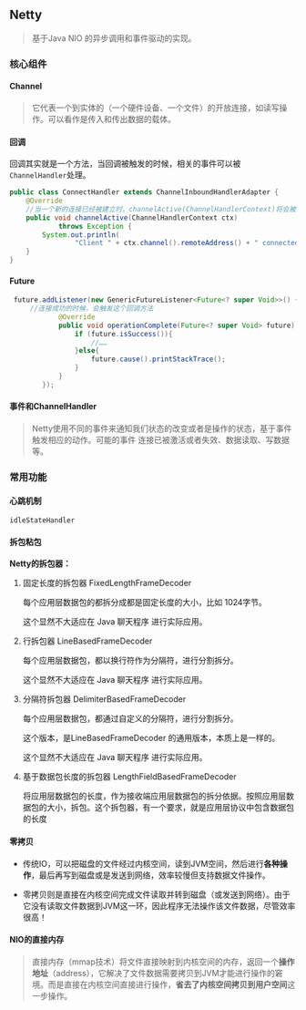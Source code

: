 ## Netty

> 基于Java NIO 的异步调用和事件驱动的实现。

### 核心组件

#### Channel

> 它代表一个到实体的（一个硬件设备、一个文件）的开放连接，如读写操作。可以看作是传入和传出数据的载体。

#### 回调

回调其实就是一个方法，当回调被触发的时候，相关的事件可以被`ChannelHandler`处理。

```java
public class ConnectHandler extends ChannelInboundHandlerAdapter {
    @Override
    //当一个新的连接已经被建立时，channelActive(ChannelHandlerContext)将会被调用
    public void channelActive(ChannelHandlerContext ctx)
            throws Exception {
        System.out.println(
                "Client " + ctx.channel().remoteAddress() + " connected");
    }
}
```

#### Future

```java
 future.addListener(new GenericFutureListener<Future<? super Void>>() {
     //连接成功的时候，会触发这个回调方法
            @Override
            public void operationComplete(Future<? super Void> future) throws Exception {
                if (future.isSuccess()){
                    //……
                }else{
                    future.cause().printStackTrace();
                }
            }
        });
```



#### 事件和ChannelHandler

> Netty使用不同的事件来通知我们状态的改变或者是操作的状态，基于事件触发相应的动作。可能的事件 连接已被激活或者失效、数据读取、写数据等。

### 常用功能

#### 心跳机制  

`idleStateHandler`

#### 拆包粘包

**Netty的拆包器：**

1. 固定长度的拆包器 FixedLengthFrameDecoder

   每个应用层数据包的都拆分成都是固定长度的大小，比如 1024字节。

   这个显然不大适应在 Java 聊天程序 进行实际应用。

2. 行拆包器 LineBasedFrameDecoder

   每个应用层数据包，都以换行符作为分隔符，进行分割拆分。

   这个显然不大适应在 Java 聊天程序 进行实际应用。

3. 分隔符拆包器 DelimiterBasedFrameDecoder

   每个应用层数据包，都通过自定义的分隔符，进行分割拆分。

   这个版本，是LineBasedFrameDecoder 的通用版本，本质上是一样的。

   这个显然不大适应在 Java 聊天程序 进行实际应用。

4. 基于数据包长度的拆包器 LengthFieldBasedFrameDecoder

   将应用层数据包的长度，作为接收端应用层数据包的拆分依据。按照应用层数据包的大小，拆包。这个拆包器，有一个要求，就是应用层协议中包含数据包的长度

#### 零拷贝

- 传统IO，可以把磁盘的文件经过内核空间，读到JVM空间，然后进行**各种操作**，最后再写到磁盘或是发送到网络，效率较慢但支持数据文件操作。

- 零拷贝则是直接在内核空间完成文件读取并转到磁盘（或发送到网络）。由于它没有读取文件数据到JVM这一环，因此程序无法操作该文件数据，尽管效率很高！

#### NIO的直接内存

>  直接内存（mmap技术）将文件直接映射到内核空间的内存，返回一个**操作地址**（address），它解决了文件数据需要拷贝到JVM才能进行操作的窘境。而是直接在内核空间直接进行操作，**省去了内核空间拷贝到用户空间**这一步操作。